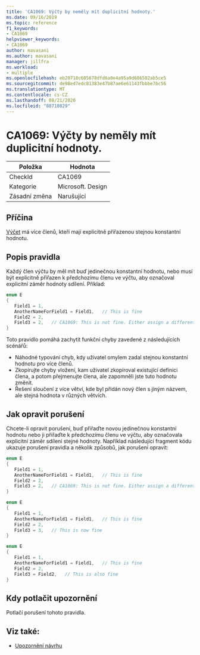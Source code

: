 ```yaml
---
title: 'CA1069: Výčty by neměly mít duplicitní hodnoty.'
ms.date: 09/16/2019
ms.topic: reference
f1_keywords:
- CA1069
helpviewer_keywords:
- CA1069
author: mavasani
ms.author: mavasani
manager: jillfra
ms.workload:
- multiple
ms.openlocfilehash: eb20718c605678dfd6a0e4a95a9d686502ab5ce5
ms.sourcegitcommit: de98ed7edc81383e47b87ae6e61143fbbbe7bc56
ms.translationtype: MT
ms.contentlocale: cs-CZ
ms.lasthandoff: 08/21/2020
ms.locfileid: "88710829"
---
```

# <a name="ca1069-enums-should-not-have-duplicate-values"></a>CA1069: Výčty by neměly mít duplicitní hodnoty.

|Položka|Hodnota|
|-|-|
|CheckId|CA1069|
|Kategorie|Microsoft. Design|
|Zásadní změna|Narušující|

## <a name="cause"></a>Příčina

[Výčet](/dotnet/csharp/language-reference/builtin-types/enum) má více členů, kteří mají explicitně přiřazenou stejnou konstantní hodnotu.

## <a name="rule-description"></a>Popis pravidla

Každý člen výčtu by měl mít buď jedinečnou konstantní hodnotu, nebo musí být explicitně přiřazen k předchozímu členu ve výčtu, aby označoval explicitní záměr hodnoty sdílení. Příklad:

```csharp
enum E
{
   Field1 = 1,
   AnotherNameForField1 = Field1,   // This is fine
   Field2 = 2,
   Field3 = 2,   // CA1069: This is not fine. Either assign a different constant value or 'Field2' to indicate explicit intent of sharing value.
}
```

Toto pravidlo pomáhá zachytit funkční chyby zavedené z následujících scénářů:
- Náhodné typování chyb, kdy uživatel omylem zadal stejnou konstantní hodnotu pro více členů.
- Zkopírujte chyby vložení, kam uživatel zkopíroval existující definici člena, a potom přejmenujte člena, ale zapomněli jste tuto hodnotu změnit.
- Řešení sloučení z více větví, kde byl přidán nový člen s jiným názvem, ale stejná hodnota v různých větvích.

## <a name="how-to-fix-violations"></a>Jak opravit porušení

Chcete-li opravit porušení, buď přiřaďte novou jedinečnou konstantní hodnotu nebo ji přiřaďte k předchozímu členu ve výčtu, aby označovala explicitní záměr sdílení stejné hodnoty. Například následující fragment kódu ukazuje porušení pravidla a několik způsobů, jak porušení opravit:

```csharp
enum E
{
   Field1 = 1,
   AnotherNameForField1 = Field1,   // This is fine
   Field2 = 2,
   Field3 = 2,   // CA1069: This is not fine. Either assign a different constant value or 'Field2' to indicate explicit intent of sharing value.
}
```

```csharp
enum E
{
   Field1 = 1,
   AnotherNameForField1 = Field1,   // This is fine
   Field2 = 2,
   Field3 = 3,   // This is now fine
}
```

```csharp
enum E
{
   Field1 = 1,
   AnotherNameForField1 = Field1,   // This is fine
   Field2 = 2,
   Field3 = Field2,   // This is also fine
}
```

## <a name="when-to-suppress-warnings"></a>Kdy potlačit upozornění

Potlačí porušení tohoto pravidla.

## <a name="see-also"></a>Viz také:

- [Upozornění návrhu](design-warnings.md)
